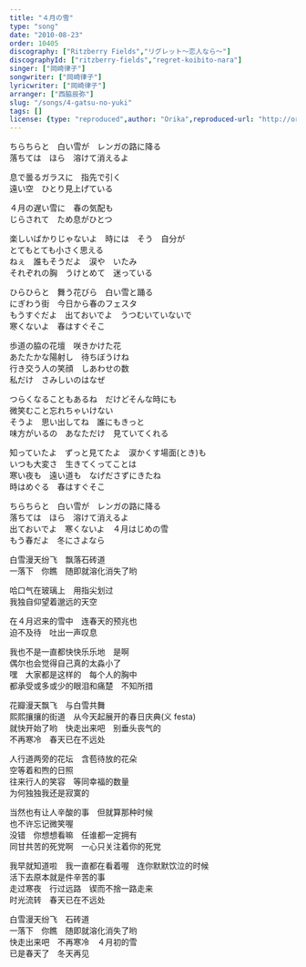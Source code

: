 ```yaml
---
title: "４月の雪"
type: "song"
date: "2010-08-23"
order: 10405
discography: ["Ritzberry Fields","リグレット～恋人なら～"]
discographyId: ["ritzberry-fields","regret-koibito-nara"]
singer: ["岡崎律子"]
songwriter: ["岡崎律子"]
lyricwriter: ["岡崎律子"]
arranger: ["西脇辰弥"]
slug: "/songs/4-gatsu-no-yuki"
tags: []
license: {type: "reproduced",author: "Orika",reproduced-url: "http://orikamushi.myweb.hinet.net/",reproduced-website: "織歌蟲網站"}
---
```


ちらちらと　白い雪が　レンガの路に降る   
落ちては　ほら　溶けて消えるよ   
  
息で曇るガラスに　指先で引く   
遠い空　ひとり見上げている   
  
４月の遅い雪に　春の気配も   
じらされて　ため息がひとつ   
  
楽しいばかりじゃないよ　時には　そう　自分が   
とてもとても小さく思える   
ねぇ　誰もそうだよ　涙や　いたみ   
それぞれの胸　うけとめて　迷っている   
  
ひらひらと　舞う花びら　白い雪と踊る   
にぎわう街　今日から春のフェスタ   
もうすぐだよ　出ておいでよ　うつむいていないで   
寒くないよ　春はすぐそこ   
  
歩道の脇の花壇　咲きかけた花   
あたたかな陽射し　待ちぼうけね   
行き交う人の笑顔　しあわせの数   
私だけ　さみしいのはなぜ   
  
つらくなることもあるね　だけどそんな時にも   
微笑むこと忘れちゃいけない   
そうよ　思い出してね　誰にもきっと   
味方がいるの　あなただけ　見ていてくれる   
  
知っていたよ　ずっと見てたよ　涙かくす場面(とき)も   
いつも大変さ　生きてくってことは   
寒い夜も　遠い道も　なげださずにきたね   
時はめぐる　春はすぐそこ   
  
ちらちらと　白い雪が　レンガの路に降る   
落ちては　ほら　溶けて消えるよ   
出ておいでよ　寒くないよ　４月はじめの雪   
もう春だよ　冬にさよなら  
  
  <!-- 翻译 -->

白雪漫天纷飞　飘落石砖道   
一落下　你瞧　随即就溶化消失了哟   
  
哈口气在玻璃上　用指尖划过   
我独自仰望着邈远的天空   
  
在４月迟来的雪中　连春天的预兆也   
迫不及待　吐出一声叹息   
  
我也不是一直都快快乐乐地　是啊   
偶尔也会觉得自己真的太淼小了   
嘿　大家都是这样的　每个人的胸中   
都承受或多或少的眼泪和痛楚　不知所措   
  
花瓣漫天飘飞　与白雪共舞   
熙熙攘攘的街道　从今天起展开的春日庆典(义 festa)   
就快开始了哟　快走出来吧　别垂头丧气的   
不再寒冷　春天已在不远处   
  
人行道两旁的花坛　含苞待放的花朵   
空等着和煦的日照   
往来行人的笑容　等同幸福的数量   
为何独独我还是寂寞的   
  
当然也有让人辛酸的事　但就算那种时候   
也不许忘记微笑喔   
没错　你想想看嘛　任谁都一定拥有   
同甘共苦的死党啊　一心只关注着你的死党   
  
我早就知道啦　我一直都在看着喔　连你默默饮泣的时候   
活下去原本就是件辛苦的事   
走过寒夜　行过远路　锲而不捨一路走来   
时光流转　春天已在不远处   
  
白雪漫天纷飞　石砖道   
一落下　你瞧　随即就溶化消失了哟   
快走出来吧　不再寒冷　４月初的雪   
已是春天了　冬天再见
